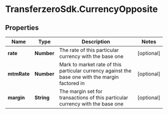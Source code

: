 # TransferzeroSdk.CurrencyOpposite

## Properties
Name | Type | Description | Notes
------------ | ------------- | ------------- | -------------
**rate** | **Number** | The rate of this particular currency with the base one | [optional] 
**mtmRate** | **Number** | Mark to market rate of this particular currency against the base one with the margin factored in | [optional] 
**margin** | **String** | The margin set for transactions of this particular currency with the base one | [optional] 


